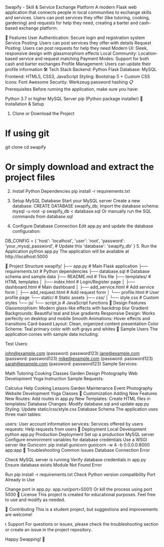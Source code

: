 Swapify - Skill & Service Exchange Platform
A modern Flask web application that connects people in local communities to exchange skills and services. Users can post services they offer (like tutoring, cooking, gardening) and requests for help they need, creating a barter and cash-based exchange platform.

🌟 Features
User Authentication: Secure login and registration system
Service Posting: Users can post services they offer with details
Request Posting: Users can post requests for help they need
Modern UI: Sleek, responsive design with glassmorphism effects
Local Community: Location-based service and request matching
Payment Modes: Support for both cash and barter exchanges
Profile Management: Users can update their profile information
🛠 Tech Stack
Backend: Python Flask
Database: MySQL
Frontend: HTML5, CSS3, JavaScript
Styling: Bootstrap 5 + Custom CSS
Icons: Font Awesome
Security: Werkzeug password hashing
📋 Prerequisites
Before running the application, make sure you have:

Python 3.7 or higher
MySQL Server
pip (Python package installer)
🚀 Installation & Setup
1. Clone or Download the Project
# If using git
git clone <repository-url>
cd swapify

# Or simply download and extract the project files
2. Install Python Dependencies
pip install -r requirements.txt
3. Setup MySQL Database
Start your MySQL server
Create a new database:
CREATE DATABASE swapify_db;
Import the database schema:
mysql -u root -p swapify_db < database.sql
Or manually run the SQL commands from database.sql

4. Configure Database Connection
Edit app.py and update the database configuration:

DB_CONFIG = {
    'host': 'localhost',
    'user': 'root',
    'password': 'your_mysql_password',  # Update this
    'database': 'swapify_db'
}
5. Run the Application
python app.py
The application will be available at http://localhost:5000

📁 Project Structure
swapify/
├── app.py                 # Main Flask application
├── requirements.txt       # Python dependencies
├── database.sql          # Database schema and sample data
├── README.md             # This file
├── templates/            # HTML templates
│   ├── index.html        # Login/Register page
│   ├── dashboard.html    # Main dashboard
│   ├── add_service.html  # Add service form
│   ├── add_request.html  # Add request form
│   └── profile.html      # User profile page
└── static/               # Static assets
    ├── css/
    │   └── style.css     # Custom styles
    └── js/
        └── script.js     # JavaScript functions
🎨 Design Features
Glassmorphism: Modern glass-like effects with backdrop blur
Gradient Backgrounds: Beautiful teal and blue gradients
Responsive Design: Works perfectly on desktop and mobile
Smooth Animations: Hover effects and transitions
Card-based Layout: Clean, organized content presentation
Color Scheme: Teal primary color with soft grays and whites
👥 Sample Users
The application comes with sample data including:

Test Users:

john@example.com (password: password123)
jane@example.com (password: password123)
mike@example.com (password: password123)
sarah@example.com (password: password123)
Sample Services:

Math Tutoring
Cooking Classes
Garden Design
Photography
Web Development
Yoga Instruction
Sample Requests:

Calculus Help
Cooking Lessons
Garden Maintenance
Event Photography
Website Development
Yoga Classes
🔧 Customization
Adding New Features
New Routes: Add routes in app.py
New Templates: Create HTML files in templates/
Database Changes: Modify database.sql and update app.py
Styling: Update static/css/style.css
Database Schema
The application uses three main tables:

users: User account information
services: Services offered by users
requests: Help requests from users
🚀 Deployment
Local Development
python app.py
Production Deployment
Set up a production MySQL server
Configure environment variables for database credentials
Use a WSGI server like Gunicorn:
pip install gunicorn
gunicorn -w 4 -b 0.0.0.0:8000 app:app
🐛 Troubleshooting
Common Issues
Database Connection Error

Check MySQL server is running
Verify database credentials in app.py
Ensure database exists
Module Not Found Error

Run pip install -r requirements.txt
Check Python version compatibility
Port Already in Use

Change port in app.py: app.run(port=5001)
Or kill the process using port 5000
📝 License
This project is created for educational purposes. Feel free to use and modify as needed.

🤝 Contributing
This is a student project, but suggestions and improvements are welcome!

📞 Support
For questions or issues, please check the troubleshooting section or create an issue in the project repository.

Happy Swapping! 🎉
